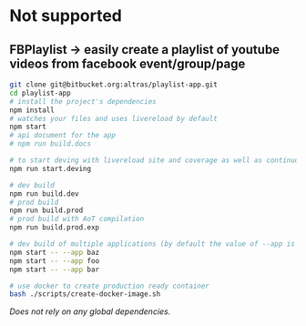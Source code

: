 # Not supported

## FBPlaylist -> easily create a playlist of youtube videos from facebook event/group/page

```bash
git clone git@bitbucket.org:altras/playlist-app.git
cd playlist-app
# install the project's dependencies
npm install
# watches your files and uses livereload by default
npm start
# api document for the app
# npm run build.docs

# to start deving with livereload site and coverage as well as continuous testing
npm run start.deving

# dev build
npm run build.dev
# prod build
npm run build.prod
# prod build with AoT compilation
npm run build.prod.exp

# dev build of multiple applications (by default the value of --app is "app")
npm start -- --app baz
npm start -- --app foo
npm start -- --app bar

# use docker to create production ready container
bash ./scripts/create-docker-image.sh
```

_Does not rely on any global dependencies._
